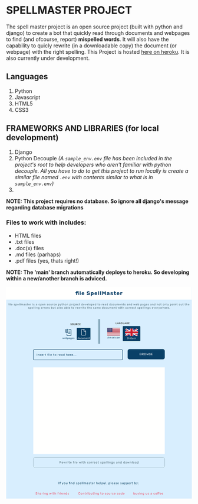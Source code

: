 # SPELLMASTER PROJECT

The spell master project is an open source project (built with python and django) to create a bot that quickly read through documents and webpages to find (and ofcourse, report) __mispelled words__. It will also have the capability to quicly rewrite (in a downloadable copy) the document (or webpage) with the right spelling. This Project is hosted [here on heroku](https://spellmaster.herokuapp.com). It is also currently under development. 

## Languages
1. Python
2. Javascript
3. HTML5
4. CSS3

## FRAMEWORKS AND LIBRARIES (for local development)
1. Django
2. Python Decouple 
	_(A `sample_env.env` file has been included in the project's root to help developers who aren't familiar with python decouple. All you have to do to get this project to run locally is create a similar file named `.env` with contents similar to what is in `sample_env.env`)_
3. 

__NOTE: This project requires no database. So ignore all django's message regarding database migrations__

### Files to work with includes:
* HTML files
* .txt files
* .doc(x) files
* .md files (parhaps)
* .pdf files (yes, thats right!)

**NOTE: The 'main' branch automatically deploys to heroku. So developing within a new/another branch is adviced.**

![SpellMaster Prototyped Main Page](/screen.png)